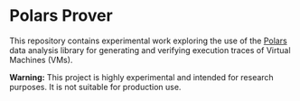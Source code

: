# Polars Prover

This repository contains experimental work exploring the use of the
[Polars](https://pola.rs/) data analysis library for generating and verifying
execution traces of Virtual Machines (VMs).

**Warning:** This project is highly experimental and intended for research
purposes. It is not suitable for production use.

